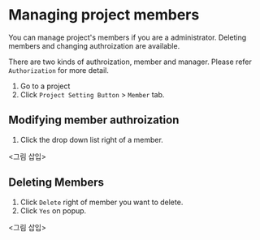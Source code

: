 # Managing project members

You can manage project's members if you are a administrator. Deleting members and changing authroization are available.

There are two kinds of authroization, member and manager. Please refer `Authorization` for more detail.

1. Go to a project
2. Click `Project Setting Button` > `Member` tab.

## Modifying member authroization

1. Click the drop down list right of a member.

<그림 삽입>

## Deleting Members

1. Click `Delete` right of member you want to delete.
2. Click `Yes` on popup.

<그림 삽입>

